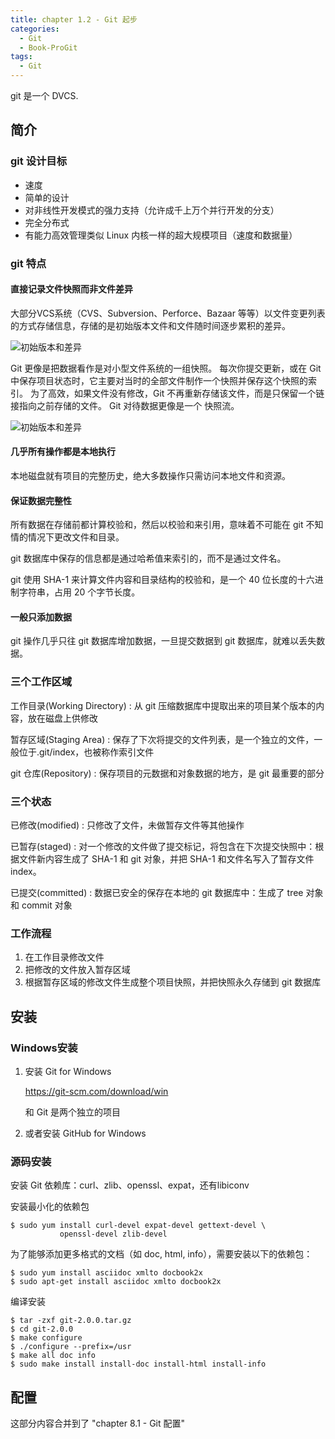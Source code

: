 ```yaml
---
title: chapter 1.2 - Git 起步
categories:
  - Git
  - Book-ProGit
tags:
  - Git
---
```


git 是一个 DVCS.

<!--more-->

## 简介

### git 设计目标

* 速度
* 简单的设计
* 对非线性开发模式的强力支持（允许成千上万个并行开发的分支）
* 完全分布式
* 有能力高效管理类似 Linux 内核一样的超大规模项目（速度和数据量）

### git 特点

#### 直接记录文件快照而非文件差异

大部分VCS系统（CVS、Subversion、Perforce、Bazaar 等等）以文件变更列表的方式存储信息，存储的是初始版本文件和文件随时间逐步累积的差异。

![初始版本和差异](https://git-scm.com/book/en/v2/images/deltas.png)

Git 更像是把数据看作是对小型文件系统的一组快照。 每次你提交更新，或在 Git 中保存项目状态时，它主要对当时的全部文件制作一个快照并保存这个快照的索引。 为了高效，如果文件没有修改，Git 不再重新存储该文件，而是只保留一个链接指向之前存储的文件。 
Git 对待数据更像是一个 快照流。

![初始版本和差异](https://git-scm.com/book/en/v2/images/snapshots.png)

#### 几乎所有操作都是本地执行

本地磁盘就有项目的完整历史，绝大多数操作只需访问本地文件和资源。

#### 保证数据完整性

所有数据在存储前都计算校验和，然后以校验和来引用，意味着不可能在 git 不知情的情况下更改文件和目录。

git 数据库中保存的信息都是通过哈希值来索引的，而不是通过文件名。

git 使用 SHA-1 来计算文件内容和目录结构的校验和，是一个 40 位长度的十六进制字符串，占用 20 个字节长度。

#### 一般只添加数据

git 操作几乎只往 git 数据库增加数据，一旦提交数据到 git 数据库，就难以丢失数据。

### 三个工作区域

工作目录(Working Directory)
:   从 git 压缩数据库中提取出来的项目某个版本的内容，放在磁盘上供修改

暂存区域(Staging Area)
:   保存了下次将提交的文件列表，是一个独立的文件，一般位于.git/index，也被称作索引文件

git 仓库(Repository)
:   保存项目的元数据和对象数据的地方，是 git 最重要的部分

### 三个状态

已修改(modified)
:   只修改了文件，未做暂存文件等其他操作

已暂存(staged)
:   对一个修改的文件做了提交标记，将包含在下次提交快照中：根据文件新内容生成了 SHA-1 和 git 对象，并把 SHA-1 和文件名写入了暂存文件 index。

已提交(committed)
:   数据已安全的保存在本地的 git 数据库中：生成了 tree 对象和 commit 对象

### 工作流程

1. 在工作目录修改文件
2. 把修改的文件放入暂存区域
3. 根据暂存区域的修改文件生成整个项目快照，并把快照永久存储到 git 数据库

## 安装

### Windows安装

1. 安装 Git for Windows

    https://git-scm.com/download/win
    
    和 Git 是两个独立的项目

2. 或者安装 GitHub for Windows

### 源码安装

安装 Git 依赖库：curl、zlib、openssl、expat，还有libiconv

安装最小化的依赖包
```
$ sudo yum install curl-devel expat-devel gettext-devel \
           openssl-devel zlib-devel
```
为了能够添加更多格式的文档（如 doc, html, info），需要安装以下的依赖包：
```
$ sudo yum install asciidoc xmlto docbook2x
$ sudo apt-get install asciidoc xmlto docbook2x
```
编译安装
```
$ tar -zxf git-2.0.0.tar.gz
$ cd git-2.0.0
$ make configure
$ ./configure --prefix=/usr
$ make all doc info
$ sudo make install install-doc install-html install-info
```

## 配置

这部分内容合并到了 "chapter 8.1 - Git 配置"
